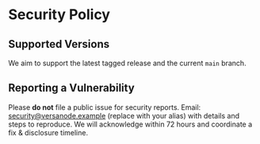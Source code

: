 # Security Policy

## Supported Versions
We aim to support the latest tagged release and the current `main` branch.

## Reporting a Vulnerability
Please **do not** file a public issue for security reports.
Email: security@versanode.example (replace with your alias) with details and steps to reproduce.
We will acknowledge within 72 hours and coordinate a fix & disclosure timeline.
